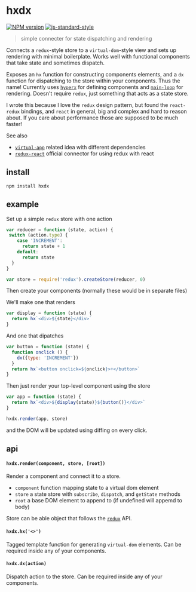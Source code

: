 # hxdx

[![NPM version][npm-image]][npm-url]
[![js-standard-style][standard-image]][standard-url]

> simple connecter for state dispatching and rendering

Connects a `redux`-style store to a `virtual-dom`-style view and sets up rendering with minimal boilerplate. Works well with functional components that take state and sometimes dispatch. 

Exposes an `hx` function for constructing components elements, and a `dx` function for dispatching to the store within your components. Thus the name! Currently uses [`hyperx`](http://github.com/substack/hyperx) for defining components and [`main-loop`](http://github.com/Raynos/main-loop) for rendering. Doesn't require `redux`, just something that acts as a state store.

I wrote this because I love the `redux` design pattern, but found the `react-redux` bindings, and `react` in general, big and complex and hard to reason about. If you care about performance those are supposed to be much faster!

See also
- [`virtual-app`](https://github.com/sethvincent/virtual-app) related idea with different dependencies
- [`redux-react`](https://github.com/reactjs/react-redux) official connector for using redux with react

## install

```
npm install hxdx
```

## example

Set up a simple `redux` store with one action

```javascript
var reducer = function (state, action) {
 switch (action.type) {
    case 'INCREMENT':
      return state + 1
    default:
      return state
  }
}

var store = require('redux').createStore(reducer, 0)
```

Then create your components (normally these would be in separate files)

We'll make one that renders

```javascript
var display = function (state) {
  return hx`<div>${state}</div>`
}
```

And one that dipatches

```javascript
var button = function (state) {
  function onclick () {
    dx({type: 'INCREMENT'})
  }
  return hx`<button onclick=${onclick}>+</button>`
}
```

Then just render your top-level component using the store

```javascript
var app = function (state) {
  return hx`<div>${display(state)}${button()}</div>`
}

hxdx.render(app, store)
```

and the DOM will be updated using diffing on every click.

## api

#### `hxdx.render(component, store, [root])`

Render a component and connect it to a store.

- `component` function mapping state to a virtual dom element
- `store` a state store with `subscribe`, `dispatch`, and `getState` methods
- `root` a base DOM element to append to (if undefined will appemd to body)

Store can be able object that follows the [`redux`](https://github.com/reactjs/redux) API.

#### `hxdx.hx('<>')`

Tagged template function for generating `virtual-dom` elements. Can be required inside any of your components.

#### `hxdx.dx(action)`

Dispatch action to the store. Can be required inside any of your components.

[npm-image]: https://img.shields.io/badge/npm-v1.0.0-lightgray.svg?style=flat-square
[npm-url]: https://npmjs.org/package/hxdx
[standard-image]: https://img.shields.io/badge/code%20style-standard-lightgray.svg?style=flat-square
[standard-url]: https://github.com/feross/standard
